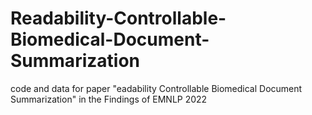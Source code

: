 # Readability-Controllable-Biomedical-Document-Summarization
code and data for paper "eadability Controllable Biomedical Document Summarization" in the Findings of EMNLP 2022
